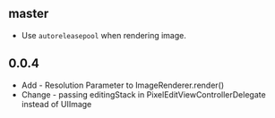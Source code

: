 ## master

* Use `autoreleasepool` when rendering image.

## 0.0.4

* Add - Resolution Parameter to ImageRenderer.render()
* Change - passing editingStack in PixelEditViewControllerDelegate instead of UIImage
